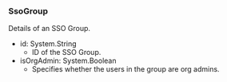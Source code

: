 ### SsoGroup
Details of an SSO Group.

- id: System.String
  - ID of the SSO Group.
- isOrgAdmin: System.Boolean
  - Specifies whether the users in the group are org admins.
